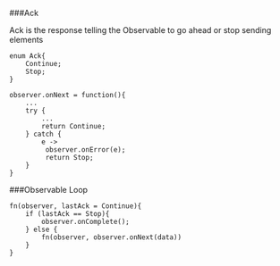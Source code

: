 ###Ack

Ack is the response telling the Observable to go ahead or stop sending elements

```
enum Ack{
    Continue;
    Stop;
}
```

```
observer.onNext = function(){
    ...
    try {
        ...
        return Continue;
    } catch {
        e -> 
         observer.onError(e);
         return Stop; 
    }
}
```

###Observable Loop

```
fn(observer, lastAck = Continue){
    if (lastAck == Stop){
        observer.onComplete();
    } else {
        fn(observer, observer.onNext(data))
    }
}
```